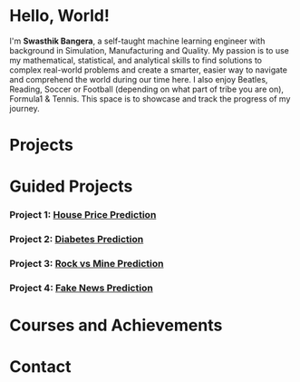 # Hello, World!

I'm <b>Swasthik Bangera</b>, a self-taught machine learning engineer with background in Simulation, Manufacturing and Quality. My passion is to use my mathematical, statistical, and analytical skills to find solutions to complex real-world problems and create a smarter, easier way to navigate and comprehend the world during our time here. I also enjoy Beatles, Reading, Soccer or Football (depending on what part of tribe you are on), Formula1 & Tennis. This space is to showcase and track the progress of my journey.

# Projects



# Guided Projects

### Project 1: [House Price Prediction](https://github.com/SwasthikBangera/HousingPrice)
### Project 2: [Diabetes Prediction](https://github.com/SwasthikBangera/DiabetesDetection)
### Project 3: [Rock vs Mine Prediction](https://github.com/SwasthikBangera/MinePrediction)
### Project 4: [Fake News Prediction](https://github.com/SwasthikBangera/FakeNewsPrediction)

# Courses and Achievements



# Contact 


